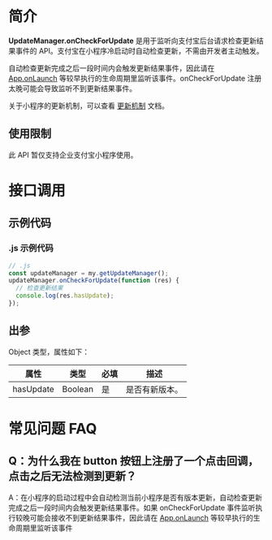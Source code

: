 # 简介

**UpdateManager.onCheckForUpdate** 是用于监听向支付宝后台请求检查更新结果事件的 API。支付宝在小程序冷启动时自动检查更新，不需由开发者主动触发。

自动检查更新完成之后一段时间内会触发更新结果事件，因此请在 [App.onLaunch](<https://opendocs.alipay.com/mini/framework/app-detail#onLaunch(object%3A%20Object)%20%E5%8F%8A%20onShow(object%3A%20Object)>) 等较早执行的生命周期里监听该事件。onCheckForUpdate 注册太晚可能会导致监听不到更新结果事件。

关于小程序的更新机制，可以查看 [更新机制](https://opendocs.alipay.com/support/01rb0k) 文档。

## 使用限制

此 API 暂仅支持企业支付宝小程序使用。

# 接口调用

## 示例代码

### .js 示例代码

```javascript
// .js
const updateManager = my.getUpdateManager();
updateManager.onCheckForUpdate(function (res) {
  // 检查更新结果
  console.log(res.hasUpdate);
});
```

## 出参

Object 类型，属性如下：

| **属性**  | **类型** | **必填** | **描述**       |
| --------- | -------- | -------- | -------------- |
| hasUpdate | Boolean  | 是       | 是否有新版本。 |

# 常见问题 FAQ

## Q：为什么我在 button 按钮上注册了一个点击回调，点击之后无法检测到更新？

A：在小程序的启动过程中会自动检测当前小程序是否有版本更新，自动检查更新完成之后一段时间内会触发更新结果事件。如果 onCheckForUpdate 事件监听执行较晚可能会接收不到更新结果事件，因此请在 [App.onLaunch](<https://opendocs.alipay.com/mini/framework/app-detail#onLaunch(object%3A%20Object)%20%E5%8F%8A%20onShow(object%3A%20Object)>) 等较早执行的生命周期里监听该事件
